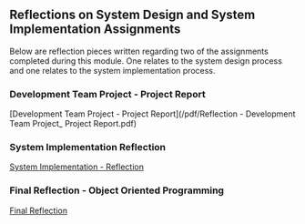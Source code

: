 ## Reflections on System Design and System Implementation Assignments

Below are reflection pieces written regarding two of the assignments completed during this module. One relates to the system design process and one relates to the system implementation process.

### Development Team Project - Project Report

[Development Team Project - Project Report](/pdf/Reflection - Development Team Project_ Project Report.pdf) 


### System Implementation Reflection

[System Implementation - Reflection](/pdf/s_ystem_implementation_reflection.pdf) 


### Final Reflection - Object Oriented Programming
[Final Reflection](/pdf/final_reflection.pdf) 
